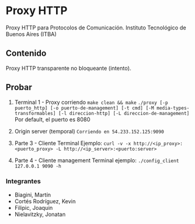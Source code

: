 # Proxy HTTP
Proxy HTTP para Protocolos de Comunicación.
Instituto Tecnológico de Buenos Aires (ITBA)

## Contenido
Proxy HTTP transparente no bloqueante (intento).

## Probar

 1. Terminal 1 - Proxy corriendo
  `make clean && make`
  `./proxy [-p puerto_http] [-o puerto-de-management] [-t cmd] [-M media-types-transformables] [-l direccion-http] [-L direccion-de-management]`
  Por default, el puerto es 8080
 2. Origin server (temporal)
 `Corriendo en 54.233.152.125:9090`
 3. Parte 3 - Cliente
 Terminal Ejemplo: `curl -v -x http://<ip_proxy>:<puerto_proxy> -L http://<ip_server>:<puerto:server>`

 4. Parte 4 - Cliente management
  Terminal ejemplo: `./config_client 127.0.0.1 9090 -h`

### Integrantes
 - Biagini, Martín
 - Cortés Rodríguez, Kevin
 - Filipic, Joaquin
 - Nielavitzky, Jonatan
